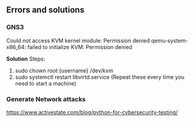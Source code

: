 ## Errors and solutions

### GNS3
Could not access KVM kernel module: Permission denied
qemu-system-x86_64: failed to initialize KVM: Permission denied

<b>Solution</b>
Steps:
1. sudo chown root:{username} /dev/kvm
2. sudo systemctl restart libvirtd.service
(Repeat these every time you need to start a machine)

### Generate Network attacks
https://www.activestate.com/blog/python-for-cybersecurity-testing/
